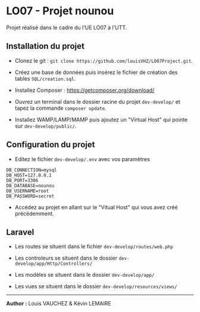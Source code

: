 # LO07 - Projet nounou

Projet réalisé dans le cadre du l'UE LO07 à l'UTT.


## Installation du projet

* Clonez le git : `git clone https://github.com/louisVHZ/LO07Project.git`.

* Créez une base de données puis insérez le fichier de création des tables `SQL/creation.sql`.

* Installez Composer : https://getcomposer.org/download/

* Ouvrez un terminal dans le dossier racine du projet `dev-develop/` et tapez la commande `composer update`.

* Installez WAMP/LAMP/MAMP puis ajoutez un "Virtual Host" qui pointe sur `dev-develop/public/`.


## Configuration du projet

* Editez le fichier `dev-develop/.env` avec vos paramètres
```
DB_CONNECTION=mysql
DB_HOST=127.0.0.1
DB_PORT=3306
DB_DATABASE=nounou
DB_USERNAME=root
DB_PASSWORD=secret
```

* Accédez au projet en allant sur le "Vitual Host" qui vous avez créé précédemment.


## Laravel

* Les routes se situent dans le fichier `dev-develop/routes/web.php`

* Les controleurs se situent dans le dossier `dev-develop/app/Http/Controllers/`

* Les modèles se situent dans le dossier `dev-develop/app/`

* Les vues se situent dans le dossier `dev-develop/resources/views/`



___



**Author :** Louis VAUCHEZ & Kévin LEMAIRE
